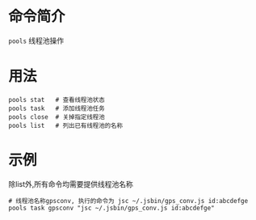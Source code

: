 命令简介
======= 

`pools` 线程池操作
    

用法
=======

```
pools stat   # 查看线程池状态
pools task   # 添加线程池任务
pools close  # 关掉指定线程池
pools list   # 列出已有线程池的名称
```

示例
=======

除list外,所有命令均需要提供线程池名称

```
# 线程池名称gpsconv, 执行的命令为 jsc ~/.jsbin/gps_conv.js id:abcdefge
pools task gpsconv "jsc ~/.jsbin/gps_conv.js id:abcdefge"
```
